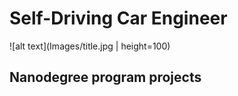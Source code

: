 # Self-Driving Car Engineer
![alt text](Images/title.jpg | height=100)

## Nanodegree program projects
